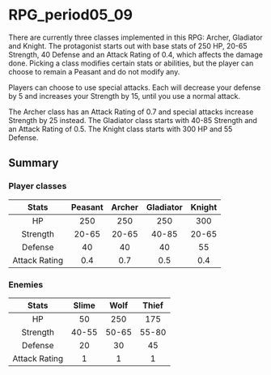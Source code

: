 # RPG_period05_09

There are currently three classes implemented in this RPG: Archer, Gladiator and Knight.
The protagonist starts out with base stats of 250 HP, 20-65 Strength, 40 Defense and an Attack Rating of 0.4, which affects the damage done.
Picking a class modifies certain stats or abilities, but the player can choose to remain a Peasant and do not modify any.

Players can choose to use special attacks. Each will decrease your defense by 5 and increases your Strength by 15, until you use a normal attack.

The Archer class has an Attack Rating of 0.7 and special attacks increase Strength by 25 instead.
The Gladiator class starts with 40-85 Strength and an Attack Rating of 0.5.
The Knight class starts with 300 HP and 55 Defense.


## Summary

### Player classes
|Stats	      |Peasant  |Archer   |Gladiator|Knight   |      
|:-----------:|:-------:|:-------:|:-------:|:-------:|
|HP           |250      |250      |250      |300      |
|Strength     |20-65    |20-65    |40-85    |20-65    |
|Defense      |40       |40       |40       |55       |
|Attack Rating|0.4      |0.7      |0.5      |0.4      |

### Enemies
|Stats	      |Slime    |Wolf     |Thief    |  
|:-----------:|:-------:|:-------:|:-------:|
|HP		      |50       |250      |175      |
|Strength     |40-55    |50-65    |55-80    |
|Defense      |20       |30       |45       |
|Attack Rating|1        |1        |1        |